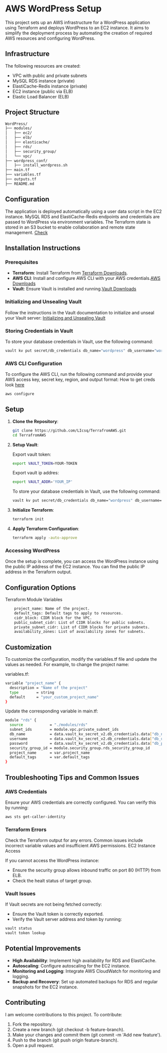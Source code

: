# AWS WordPress Setup

This project sets up an AWS infrastructure for a WordPress application using Terraform and deploys WordPress to an EC2 instance. It aims to simplify the deployment process by automating the creation of required AWS resources and configuring WordPress.

## Infrastructure

The following resources are created:
- VPC with public and private subnets
- MySQL RDS instance (private)
- ElastiCache-Redis instance (private)
- EC2 instance (public via ELB)
- Elastic Load Balancer (ELB)

## Project Structure

```bash
WordPress/
├── modules/
│   ├── ec2/
│   ├── elb/
│   ├── elasticache/
│   ├── rds/
│   ├── security_group/
│   └── vpc/
├── wordpress_conf/
│   ├── install_wordpress.sh
├── main.tf
├── variables.tf
├── outputs.tf
├── README.md
```

## Configuration

The application is deployed automatically using a user data script in the EC2 instance. MySQL RDS and ElastiCache-Redis endpoints and credentials are passed to WordPress via environment variables. 
The Terraform state is stored in an S3 bucket to enable collaboration and remote state management. [Check](https://developer.hashicorp.com/terraform/language/settings/backends/s3)

## Installation Instructions

### Prerequisites

- **Terraform**: Install Terraform from [Terraform Downloads](https://www.terraform.io/downloads.html).
- **AWS CLI**: Install and configure AWS CLI with your AWS credentials.[AWS Downloads](https://docs.aws.amazon.com/cli/latest/userguide/getting-started-install.html)
- **Vault**: Ensure Vault is installed and running.[Vault Downloads](https://developer.hashicorp.com/vault/install)

### Initializing and Unsealing Vault

Follow the instructions in the Vault documentation to initialize and unseal your Vault server:
[Initializing and Unsealing Vault](https://developer.hashicorp.com/vault/tutorials/getting-started/getting-started-deploy)

### Storing Credentials in Vault

To store your database credentials in Vault, use the following command:
```sh
vault kv put secret/db_credentials db_name="wordpress" db_username="wordpress_user" db_password="wordpress_password"
```

### AWS CLI Configuration

To configure the AWS CLI, run the following command and provide your AWS access key, secret key, region, and output format:
How to get creds look [here](https://blog.purestorage.com/purely-educational/how-to-use-aws-iam-with-terraform/)

```sh
aws configure
```
    
## Setup

1. **Clone the Repository**:
    ```sh
    git clone https://github.com/LIcsq/TerrafromAWS.git
    cd TerrafromAWS
    ```

2. **Setup Vault**:
   
   Export vault token:
    ```sh
    export VAULT_TOKEN=YOUR-TOKEN
    ```
    
   Export vault ip addres:
    ```sh
    export VAULT_ADDR='YOUR_IP'
    ```
    
    To store your database credentials in Vault, use the following command:
    ```sh
    vault kv put secret/db_credentials db_name="wordpress" db_username="wordpress_user" db_password="wordpress"
    ```
    
4. **Initialize Terraform**:
    ```sh
    terraform init
    ```

5. **Apply Terraform Configuration**:
    ```sh
    terraform apply -auto-approve
    ```

### Accessing WordPress

Once the setup is complete, you can access the WordPress instance using the public IP address of the EC2 instance. You can find the public IP address in the Terraform output.

## Configuration Options

Terraform Module Variables

```sh
    project_name: Name of the project.
    default_tags: Default tags to apply to resources.
    cidr_block: CIDR block for the VPC.
    public_subnet_cidr: List of CIDR blocks for public subnets.
    private_subnet_cidr: List of CIDR blocks for private subnets.
    availability_zones: List of availability zones for subnets.
```

## Customization

To customize the configuration, modify the variables.tf file and update the values as needed. For example, to change the project name:

variables.tf:
```sh
variable "project_name" {
  description = "Name of the project"
  type        = string
  default     = "your_custom_project_name"
}
```

Update the corresponding variable in main.tf:
```sh
module "rds" {
  source            = "./modules/rds"
  subnet_ids        = module.vpc.private_subnet_ids
  db_name           = data.vault_kv_secret_v2.db_credentials.data["db_name"]
  username          = data.vault_kv_secret_v2.db_credentials.data["db_username"]
  password          = data.vault_kv_secret_v2.db_credentials.data["db_password"]
  security_group_id = module.security_group.rds_security_group_id
  project_name      = var.project_name
  default_tags      = var.default_tags
}
```

## Troubleshooting Tips and Common Issues

### AWS Credentials

Ensure your AWS credentials are correctly configured. You can verify this by running:

```sh
aws sts get-caller-identity
```

### Terraform Errors

Check the Terraform output for any errors. Common issues include incorrect variable values and insufficient AWS permissions.
EC2 Instance Access

If you cannot access the WordPress instance:

   - Ensure the security group allows inbound traffic on port 80 (HTTP) from ELB.
   - Check the healt status of target group.

### Vault Issues

If Vault secrets are not being fetched correctly:

- Ensure the Vault token is correctly exported.
- Verify the Vault server address and token by running:

```sh
vault status
vault token lookup
```


## Potential Improvements

   - **High Availability**: Implement high availability for RDS and ElastiCache.
   - **Autoscaling**: Configure autoscaling for the EC2 instance.
   - **Monitoring and Logging**: Integrate AWS CloudWatch for monitoring and logging.
   - **Backup and Recovery**: Set up automated backups for RDS and regular snapshots for the EC2 instance.
    
## Contributing

I am welcome contributions to this project. To contribute:

   1. Fork the repository.
   2. Create a new branch (git checkout -b feature-branch).
   3. Make your changes and commit them (git commit -m 'Add new feature').
   4. Push to the branch (git push origin feature-branch).
   5. Open a pull request.
